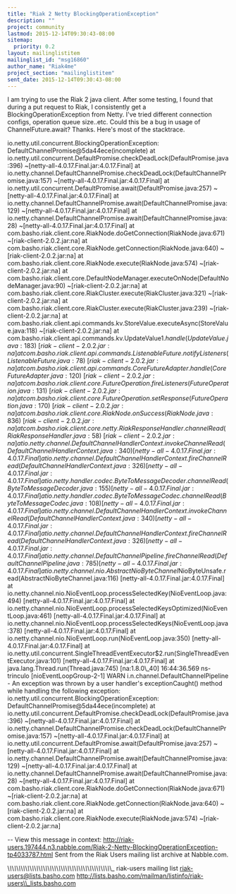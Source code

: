 ```yaml
---
title: "Riak 2 Netty BlockingOperationException"
description: ""
project: community
lastmod: 2015-12-14T09:30:43-08:00
sitemap:
  priority: 0.2
layout: mailinglistitem
mailinglist_id: "msg16860"
author_name: "Riak4me"
project_section: "mailinglistitem"
sent_date: 2015-12-14T09:30:43-08:00
---
```



I am trying to use the Riak 2 java client. After some testing, I found that
during a put request to Riak, I consistently get a
BlockingOperationException from Netty. I've tried different connection
configs, operation queue size..etc. Could this be a bug in usage of
ChannelFuture.await? Thanks. Here's most of the stacktrace.

io.netty.util.concurrent.BlockingOperationException:
DefaultChannelPromise@5da44ece(incomplete)
 at
io.netty.util.concurrent.DefaultPromise.checkDeadLock(DefaultPromise.java:396)
~[netty-all-4.0.17.Final.jar:4.0.17.Final]
 at
io.netty.channel.DefaultChannelPromise.checkDeadLock(DefaultChannelPromise.java:157)
~[netty-all-4.0.17.Final.jar:4.0.17.Final]
 at 
io.netty.util.concurrent.DefaultPromise.await(DefaultPromise.java:257)
~[netty-all-4.0.17.Final.jar:4.0.17.Final]
 at
io.netty.channel.DefaultChannelPromise.await(DefaultChannelPromise.java:129)
~[netty-all-4.0.17.Final.jar:4.0.17.Final]
 at
io.netty.channel.DefaultChannelPromise.await(DefaultChannelPromise.java:28)
~[netty-all-4.0.17.Final.jar:4.0.17.Final]
 at 
com.basho.riak.client.core.RiakNode.doGetConnection(RiakNode.java:671)
~[riak-client-2.0.2.jar:na]
 at com.basho.riak.client.core.RiakNode.getConnection(RiakNode.java:640)
~[riak-client-2.0.2.jar:na]
 at com.basho.riak.client.core.RiakNode.execute(RiakNode.java:574)
~[riak-client-2.0.2.jar:na]
 at
com.basho.riak.client.core.DefaultNodeManager.executeOnNode(DefaultNodeManager.java:90)
~[riak-client-2.0.2.jar:na]
 at com.basho.riak.client.core.RiakCluster.execute(RiakCluster.java:321)
~[riak-client-2.0.2.jar:na]
 at com.basho.riak.client.core.RiakCluster.execute(RiakCluster.java:239)
~[riak-client-2.0.2.jar:na]
 at
com.basho.riak.client.api.commands.kv.StoreValue.executeAsync(StoreValue.java:118)
~[riak-client-2.0.2.jar:na]
 at
com.basho.riak.client.api.commands.kv.UpdateValue$1.handle(UpdateValue.java:183)
~[riak-client-2.0.2.jar:na]
 at
com.basho.riak.client.api.commands.ListenableFuture.notifyListeners(ListenableFuture.java:78)
~[riak-client-2.0.2.jar:na]
 at
com.basho.riak.client.api.commands.CoreFutureAdapter.handle(CoreFutureAdapter.java:120)
~[riak-client-2.0.2.jar:na]
 at
com.basho.riak.client.core.FutureOperation.fireListeners(FutureOperation.java:131)
~[riak-client-2.0.2.jar:na]
 at
com.basho.riak.client.core.FutureOperation.setResponse(FutureOperation.java:170)
~[riak-client-2.0.2.jar:na]
 at com.basho.riak.client.core.RiakNode.onSuccess(RiakNode.java:836)
~[riak-client-2.0.2.jar:na]
 at
com.basho.riak.client.core.netty.RiakResponseHandler.channelRead(RiakResponseHandler.java:58)
~[riak-client-2.0.2.jar:na]
 at
io.netty.channel.DefaultChannelHandlerContext.invokeChannelRead(DefaultChannelHandlerContext.java:340)
[netty-all-4.0.17.Final.jar:4.0.17.Final]
 at
io.netty.channel.DefaultChannelHandlerContext.fireChannelRead(DefaultChannelHandlerContext.java:326)
[netty-all-4.0.17.Final.jar:4.0.17.Final]
 at
io.netty.handler.codec.ByteToMessageDecoder.channelRead(ByteToMessageDecoder.java:155)
[netty-all-4.0.17.Final.jar:4.0.17.Final]
 at
io.netty.handler.codec.ByteToMessageCodec.channelRead(ByteToMessageCodec.java:108)
[netty-all-4.0.17.Final.jar:4.0.17.Final]
 at
io.netty.channel.DefaultChannelHandlerContext.invokeChannelRead(DefaultChannelHandlerContext.java:340)
[netty-all-4.0.17.Final.jar:4.0.17.Final]
 at
io.netty.channel.DefaultChannelHandlerContext.fireChannelRead(DefaultChannelHandlerContext.java:326)
[netty-all-4.0.17.Final.jar:4.0.17.Final]
 at
io.netty.channel.DefaultChannelPipeline.fireChannelRead(DefaultChannelPipeline.java:785)
[netty-all-4.0.17.Final.jar:4.0.17.Final]
 at
io.netty.channel.nio.AbstractNioByteChannel$NioByteUnsafe.read(AbstractNioByteChannel.java:116)
[netty-all-4.0.17.Final.jar:4.0.17.Final]
 at
io.netty.channel.nio.NioEventLoop.processSelectedKey(NioEventLoop.java:494)
[netty-all-4.0.17.Final.jar:4.0.17.Final]
 at
io.netty.channel.nio.NioEventLoop.processSelectedKeysOptimized(NioEventLoop.java:461)
[netty-all-4.0.17.Final.jar:4.0.17.Final]
 at
io.netty.channel.nio.NioEventLoop.processSelectedKeys(NioEventLoop.java:378)
[netty-all-4.0.17.Final.jar:4.0.17.Final]
 at io.netty.channel.nio.NioEventLoop.run(NioEventLoop.java:350)
[netty-all-4.0.17.Final.jar:4.0.17.Final]
 at
io.netty.util.concurrent.SingleThreadEventExecutor$2.run(SingleThreadEventExecutor.java:101)
[netty-all-4.0.17.Final.jar:4.0.17.Final]
 at java.lang.Thread.run(Thread.java:745) [na:1.8.0\\_40]
16:44:36.569 ns-trinculo [nioEventLoopGroup-2-1] WARN 
i.n.channel.DefaultChannelPipeline - An exception was thrown by a user
handler's exceptionCaught() method while handling the following exception:
io.netty.util.concurrent.BlockingOperationException:
DefaultChannelPromise@5da44ece(incomplete)
 at
io.netty.util.concurrent.DefaultPromise.checkDeadLock(DefaultPromise.java:396)
~[netty-all-4.0.17.Final.jar:4.0.17.Final]
 at
io.netty.channel.DefaultChannelPromise.checkDeadLock(DefaultChannelPromise.java:157)
~[netty-all-4.0.17.Final.jar:4.0.17.Final]
 at 
io.netty.util.concurrent.DefaultPromise.await(DefaultPromise.java:257)
~[netty-all-4.0.17.Final.jar:4.0.17.Final]
 at
io.netty.channel.DefaultChannelPromise.await(DefaultChannelPromise.java:129)
~[netty-all-4.0.17.Final.jar:4.0.17.Final]
 at
io.netty.channel.DefaultChannelPromise.await(DefaultChannelPromise.java:28)
~[netty-all-4.0.17.Final.jar:4.0.17.Final]
 at 
com.basho.riak.client.core.RiakNode.doGetConnection(RiakNode.java:671)
~[riak-client-2.0.2.jar:na]
 at com.basho.riak.client.core.RiakNode.getConnection(RiakNode.java:640)
~[riak-client-2.0.2.jar:na]
 at com.basho.riak.client.core.RiakNode.execute(RiakNode.java:574)
~[riak-client-2.0.2.jar:na]



--
View this message in context: 
http://riak-users.197444.n3.nabble.com/Riak-2-Netty-BlockingOperationException-tp4033787.html
Sent from the Riak Users mailing list archive at Nabble.com.

\\_\\_\\_\\_\\_\\_\\_\\_\\_\\_\\_\\_\\_\\_\\_\\_\\_\\_\\_\\_\\_\\_\\_\\_\\_\\_\\_\\_\\_\\_\\_\\_\\_\\_\\_\\_\\_\\_\\_\\_\\_\\_\\_\\_\\_\\_\\_
riak-users mailing list
riak-users@lists.basho.com
http://lists.basho.com/mailman/listinfo/riak-users\\_lists.basho.com

